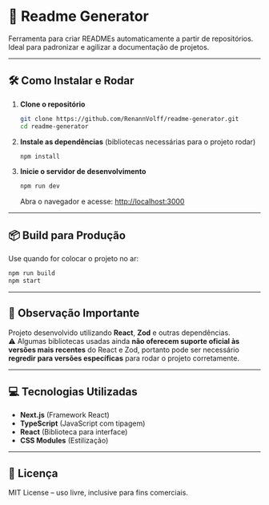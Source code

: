 # 🚀 Readme Generator

Ferramenta para criar READMEs automaticamente a partir de repositórios.  
Ideal para padronizar e agilizar a documentação de projetos.

---

## 🛠 Como Instalar e Rodar

1. **Clone o repositório**  
   ```bash
   git clone https://github.com/RenannVolff/readme-generator.git
   cd readme-generator
   ```

2. **Instale as dependências** (bibliotecas necessárias para o projeto rodar)  
   ```bash
   npm install
   ```

3. **Inicie o servidor de desenvolvimento**  
   ```bash
   npm run dev
   ```
   Abra o navegador e acesse: [http://localhost:3000](http://localhost:3000)

---

## 📦 Build para Produção
Use quando for colocar o projeto no ar:
```bash
npm run build
npm start
```
---

## 📌 Observação Importante

Projeto desenvolvido utilizando **React**, **Zod** e outras dependências.  
⚠ Algumas bibliotecas usadas ainda **não oferecem suporte oficial às versões mais recentes** do React e Zod, portanto pode ser necessário **regredir para versões específicas** para rodar o projeto corretamente.


---

## 💻 Tecnologias Utilizadas
- **Next.js** (Framework React)
- **TypeScript** (JavaScript com tipagem)
- **React** (Biblioteca para interface)
- **CSS Modules** (Estilização)

---

## 📜 Licença
MIT License – uso livre, inclusive para fins comerciais.
